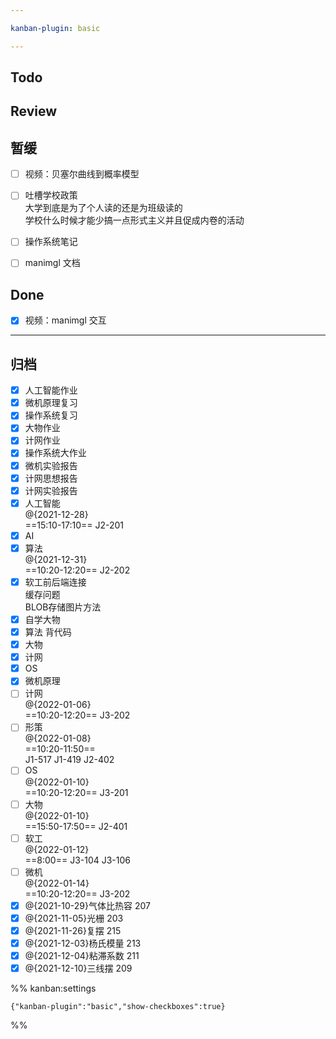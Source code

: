 ```yaml
---

kanban-plugin: basic

---
```


## Todo



## Review



## 暂缓

- [ ] 视频：贝塞尔曲线到概率模型
- [ ] 吐槽学校政策<br>大学到底是为了个人读的还是为班级读的<br>学校什么时候才能少搞一点形式主义并且促成内卷的活动
- [ ] 操作系统笔记
- [ ] manimgl 文档


## Done

- [x] 视频：manimgl 交互


***

## 归档

- [x] 人工智能作业
- [x] 微机原理复习
- [x] 操作系统复习
- [x] 大物作业
- [x] 计网作业
- [x] 操作系统大作业
- [x] 微机实验报告
- [x] 计网思想报告
- [x] 计网实验报告
- [x] 人工智能<br>@{2021-12-28}<br>==15:10-17:10== J2-201
- [x] AI
- [x] 算法<br>@{2021-12-31}<br>==10:20-12:20== J2-202
- [x] 软工前后端连接<br>缓存问题<br>BLOB存储图片方法
- [x] 自学大物
- [x] 算法 背代码
- [x] 大物
- [x] 计网
- [x] OS
- [x] 微机原理
- [ ] 计网<br>@{2022-01-06}<br>==10:20-12:20== J3-202
- [ ] 形策<br>@{2022-01-08}<br>==10:20-11:50==<br>J1-517 J1-419 J2-402
- [ ] OS<br>@{2022-01-10}<br>==10:20-12:20== J3-201
- [ ] 大物<br>@{2022-01-10}<br>==15:50-17:50== J2-401
- [ ] 软工<br>@{2022-01-12}<br>==8:00== J3-104 J3-106
- [ ] 微机<br>@{2022-01-14}<br>==10:20-12:20== J3-202
- [x] @{2021-10-29}气体比热容 207
- [x] @{2021-11-05}光栅 203
- [x] @{2021-11-26}复摆 215
- [x] @{2021-12-03}杨氏模量 213
- [x] @{2021-12-04}粘滞系数 211
- [x] @{2021-12-10}三线摆 209

%% kanban:settings
```
{"kanban-plugin":"basic","show-checkboxes":true}
```
%%